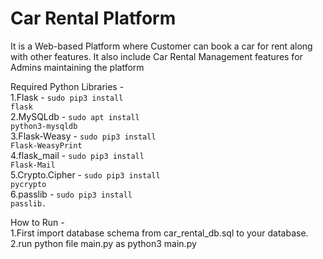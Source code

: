# Car Rental Platform
It is a Web-based Platform where Customer can book a car for rent along with other features. It also include Car Rental Management features for Admins maintaining the platform

Required Python Libraries - <br>
1.Flask - <code>sudo pip3 install flask</code><br>
2.MySQLdb - <code>sudo apt install python3-mysqldb</code><br>
3.Flask-Weasy - <code>sudo pip3 install Flask-WeasyPrint</code><br>
4.flask_mail - <code>sudo pip3 install Flask-Mail</code><br>
5.Crypto.Cipher - <code>sudo pip3 install pycrypto</code><br>
6.passlib - <code>sudo pip3 install passlib.</code><br>

How to Run - <br>
1.First import database schema from car_rental_db.sql to your database.<br>
2.run python file main.py as python3 main.py
